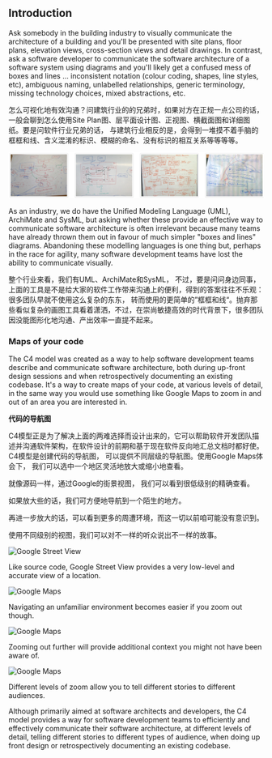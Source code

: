 ## Introduction

Ask somebody in the building industry to visually communicate the architecture of a building and you'll be presented with site plans, floor plans, elevation views, cross-section views and detail drawings. In contrast, ask a software developer to communicate the software architecture of a software system using diagrams and you'll likely get a confused mess of boxes and lines ... inconsistent notation \(colour coding, shapes, line styles, etc\), ambiguous naming, unlabelled relationships, generic terminology, missing technology choices, mixed abstractions, etc.

怎么可视化地有效沟通？问建筑行业的的兄弟时，如果对方在正规一点公司的话，一般会聊到怎么使用Site Plan图、层平面设计图、正视图、横截面图和详细图纸。要是问软件行业兄弟的话， 与建筑行业相反的是，会得到一堆摸不着手脑的框框和线、含义混淆的标识、模糊的命名、没有标识的相互关系等等等等。

![](/assets/import.png)

As an industry, we do have the Unified Modeling Language \(UML\), ArchiMate and SysML, but asking whether these provide an effective way to communicate software architecture is often irrelevant because many teams have already thrown them out in favour of much simpler "boxes and lines" diagrams. Abandoning these modelling languages is one thing but, perhaps in the race for agility, many software development teams have lost the ability to communicate visually.

整个行业来看，我们有UML、ArchiMate和SysML， 不过，要是问问身边同事，上面的工具是不是给大家的软件工作带来沟通上的便利，得到的答案往往不乐观：很多团队早就不使用这么复杂的东东， 转而使用的更简单的”框框和线“。抛弃那些看似复杂的画图工具看着潇洒，不过，在崇尚敏捷高效的时代背景下，很多团队因没能图形化地沟通、产出效率一直提不起来。

### Maps of your code

The C4 model was created as a way to help software development teams describe and communicate software architecture, both during up-front design sessions and when retrospectively documenting an existing codebase. It's a way to create maps of your code, at various levels of detail, in the same way you would use something like Google Maps to zoom in and out of an area you are interested in.

**代码的导航图**

C4模型正是为了解决上面的两难选择而设计出来的，它可以帮助软件开发团队描述并沟通软件架构，在软件设计的前期和基于现在软件反向地汇总文档时都好使。 C4模型是创建代码的导航图， 可以提供不同层级的导航图。使用Google Maps体会下， 我们可以选中一个地区灵活地放大或缩小地查看。



就像源码一样，通过Google的街景视图， 我们可以看到很低级别的精确查看。

如果放大些的话，我们可方便地导航到一个陌生的地方。

再进一步放大的话，可以看到更多的周遭环境，而这一切以前咱可能没有意识到。

使用不同级别的视图，我们可以对不一样的听众说出不一样的故事。



  
![](https://c4model.com/img/map-1.jpg "Google Street View")

Like source code, Google Street View provides a very low-level and accurate view of a location.

![](https://c4model.com/img/map-2.jpg "Google Maps")

Navigating an unfamiliar environment becomes easier if you zoom out though.

![](https://c4model.com/img/map-3.jpg "Google Maps")

Zooming out further will provide additional context you might not have been aware of.

![](https://c4model.com/img/map-4.jpg "Google Maps")

Different levels of zoom allow you to tell different stories to different audiences.

Although primarily aimed at software architects and developers, the C4 model provides a way for software development teams to efficiently and effectively communicate their software architecture, at different levels of detail, telling different stories to different types of audience, when doing up front design or retrospectively documenting an existing codebase.



